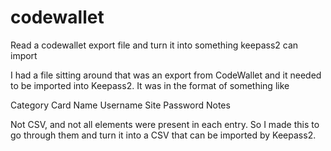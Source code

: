 codewallet
==========

Read a codewallet export file and turn it into something keepass2 can import

I had a file sitting around that was an export from CodeWallet and it needed to be imported into Keepass2.  It was in the format of something like

Category
Card Name
Username
Site
Password
Notes

Not CSV, and not all elements were present in each entry.  So I made this to go through them and turn it into a CSV that can be imported by Keepass2.
